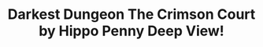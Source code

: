 ---
title: Darkest Dungeon The Crimson Court by Hippo Penny Deep View!
layout: scoredetail
permalink: /meta-score/darkest-dungeon-the-crimson-court
header:
  teaser: /assets/images/darkest-dungeon-the-crimson-court.jpg
  video:
    id: iCJ6UNvEG94
    provider: youtube
---